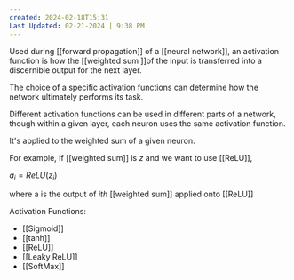 ```yaml
---
created: 2024-02-18T15:31
Last Updated: 02-21-2024 | 9:38 PM
---
```

Used during [[forward propagation]] of a [[neural network]], an activation function is how the [[weighted sum ]]of the input is transferred into a discernible output for the next layer.

The choice of a specific activation functions can determine how the network ultimately performs its task. 

Different activation functions can be used in different parts of a network, though within a given layer, each neuron uses the same activation function.

It's applied to the weighted sum of a given neuron.

For example, If [[weighted sum]] is $z$ and we want to use [[ReLU]],

$a_i = ReLU(z_i)$

where a is the output of $ith$ [[weighted sum]] applied onto [[ReLU]]

Activation Functions:
- [[Sigmoid]]
- [[tanh]]
- [[ReLU]]
- [[Leaky ReLU]]
- [[SoftMax]]